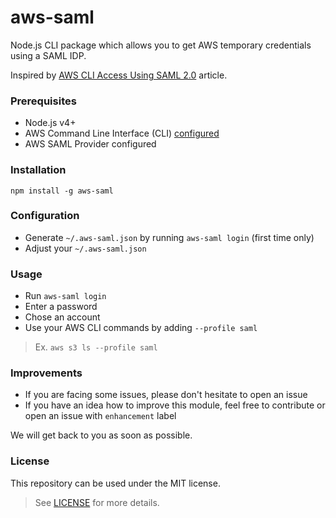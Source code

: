 # aws-saml

Node.js CLI package which allows you to get AWS temporary credentials using a SAML IDP. 

Inspired by [AWS CLI Access Using SAML 2.0][1] article.

### Prerequisites

- Node.js v4+
- AWS Command Line Interface (CLI) [configured][2]
- AWS SAML Provider configured

### Installation

`npm install -g aws-saml`

### Configuration

* Generate `~/.aws-saml.json` by running `aws-saml login` (first time only)
* Adjust your `~/.aws-saml.json`

### Usage

* Run `aws-saml login`
* Enter a password
* Chose an account
* Use your AWS CLI commands by adding `--profile saml`

> Ex. `aws s3 ls --profile saml`

### Improvements

* If you are facing some issues, please don't hesitate to open an issue
* If you have an idea how to improve this module, feel free to contribute or open an issue with `enhancement` label

We will get back to you as soon as possible.

### License

This repository can be used under the MIT license.
> See [LICENSE][3] for more details.

[1]: https://aws.amazon.com/ru/blogs/security/how-to-implement-a-general-solution-for-federated-apicli-access-using-saml-2-0
[2]: https://docs.aws.amazon.com/cli/latest/userguide/cli-chap-getting-started.html
[3]: https://github.com/ddimitrioglo/aws-saml/blob/master/LICENSE
